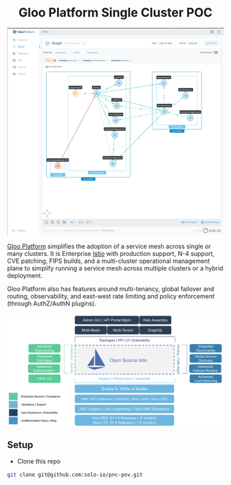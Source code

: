 # <center>Gloo Platform Single Cluster POC</center>

![Gloo Platform UI](./images/gloo-mesh.png)

[Gloo Platform](https://www.solo.io/products/gloo-mesh/) simplifies the adoption of a service mesh across single or many clusters. It is Enterprise [Istio](https://istio.io) with production support, N-4 support, CVE patching, FIPS builds, and a multi-cluster operational management plane to simplify running a service mesh across multiple clusters or a hybrid deployment. 

Gloo Platform also has features around multi-tenancy, global failover and routing, observability, and east-west rate limiting and policy enforcement (through AuthZ/AuthN plugins). 

![Gloo Platform Value](./images/gloo-platform-value.png)

## Setup

* Clone this repo
```sh
git clone git@github.com:solo-io/pnc-pov.git
```
